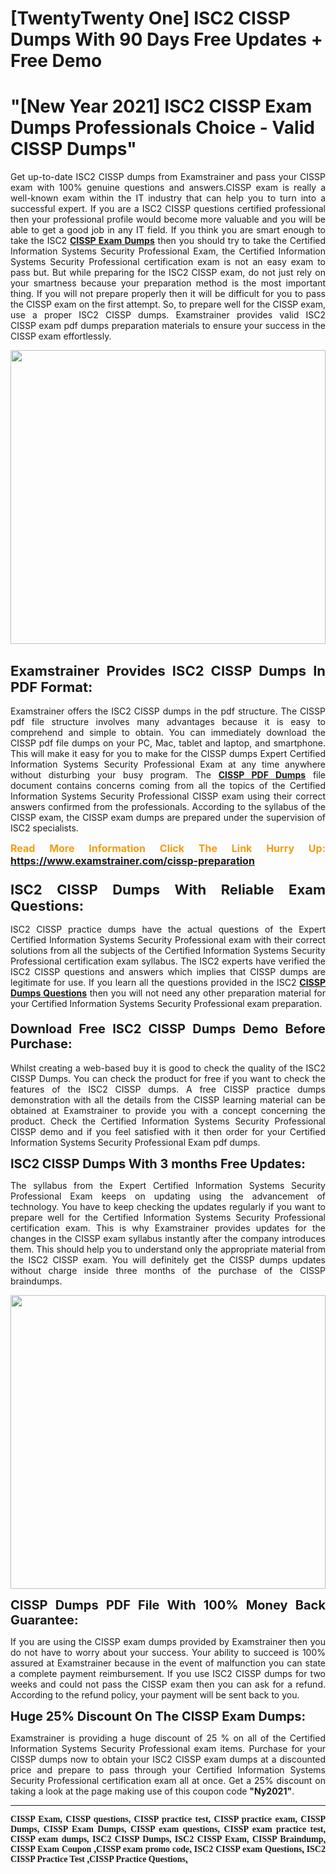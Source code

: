 <h1>[TwentyTwenty One] ISC2 CISSP Dumps With 90 Days Free Updates + Free Demo</h1>

<h1><strong>"[New Year 2021] ISC2 CISSP Exam Dumps Professionals Choice - Valid CISSP Dumps"</strong></h1>

<p style="text-align: justify;">Get up-to-date ISC2 CISSP dumps from Examstrainer and pass your CISSP exam with 100% genuine questions and answers.CISSP exam is really a well-known exam within the IT industry that can help you to turn into a successful expert. If you are a ISC2 CISSP questions certified professional then your professional profile would become more valuable and you will be able to get a good job in any IT field. If you think you are smart enough to take the ISC2 <a href="https://www.examstrainer.com/cissp-preparation"><strong>CISSP Exam Dumps</strong></a> then you should try to take the Certified Information Systems Security Professional Exam, the Certified Information Systems Security Professional certification exam is not an easy exam to pass but. But while preparing for the ISC2 CISSP exam, do not just rely on your smartness because your preparation method is the most important thing. If you will not prepare properly then it will be difficult for you to pass the CISSP exam on the first attempt. So, to prepare well for the CISSP exam, use a proper ISC2 CISSP dumps. Examstrainer provides valid ISC2 CISSP exam pdf dumps preparation materials to ensure your success in the CISSP exam effortlessly.</p>

<p style="text-align: justify;"><a href="https://www.examstrainer.com/cissp-preparation"><img alt="" src="https://lh3.googleusercontent.com/pw/ACtC-3cwqwMiAzWbNQsUKBhl8fG1yZyn0Y6ujoQVio1sTi7kMvoytLC5qdtLjNN4SvhyKWGQ4RCFE06ZeoQ5yhYUK0oTrF61iyHStQBDJjcu0DUbo0Eieek2a_lKuZ2trdjkEbSwY1tTjWMuvnXBVw8kobjn=w1168-h657-no?authuser=0" style="width: 100%; height: 470px;" /></a></p>

<h2 style="text-align: justify;"><strong><span style="font-size:22px;">Examstrainer Provides ISC2 CISSP Dumps In PDF Format:</span></strong></h2>

<p style="text-align: justify;">Examstrainer offers the ISC2 CISSP dumps in the pdf structure. The CISSP pdf file structure involves many advantages because it is easy to comprehend and simple to obtain. You can immediately download the CISSP pdf file dumps on your PC, Mac, tablet and laptop, and smartphone. This will make it easy for you to make for the CISSP dumps Expert Certified Information Systems Security Professional Exam at any time anywhere without disturbing your busy program. The <a href="https://www.examstrainer.com/cissp-preparation"><strong>CISSP PDF Dumps</strong></a> file document contains concerns coming from all the topics of the Certified Information Systems Security Professional CISSP exam using their correct answers confirmed from the professionals. According to the syllabus of the CISSP exam, the CISSP exam dumps are prepared under the supervision of ISC2 specialists.</p>

<p style="text-align: justify;"><span style="color:#f39c12;"><span style="font-size:16px;"><strong>Read More Information Click The Link Hurry Up:</strong></span></span> <span style="font-size:16px;"><strong><a href="https://www.examstrainer.com/cissp-preparation">https://www.examstrainer.com/cissp-preparation</a></strong></span></p>

<h3 style="text-align: justify;"><strong><span style="font-size:22px;">ISC2 CISSP Dumps With Reliable Exam Questions:</span></strong></h3>

<p style="text-align: justify;">ISC2 CISSP practice dumps have the actual questions of the Expert Certified Information Systems Security Professional exam with their correct solutions from all the subjects of the Certified Information Systems Security Professional certification exam syllabus. The ISC2 experts have verified the ISC2 CISSP questions and answers which implies that CISSP dumps are legitimate for use. If you learn all the questions provided in the ISC2 <a href="https://www.examstrainer.com/cissp-exam-questions"><strong>CISSP Dumps Questions</strong></a> then you will not need any other preparation material for your Certified Information Systems Security Professional exam preparation.</p>

<h4 style="text-align: justify;"><span style="font-size:20px;"><strong>Download Free ISC2 CISSP Dumps Demo Before Purchase:</strong></span></h4>

<p style="text-align: justify;">Whilst creating a web-based buy it is good to check the quality of the ISC2 CISSP Dumps. You can check the product for free if you want to check the features of the ISC2 CISSP dumps. A free CISSP practice dumps demonstration with all the details from the CISSP learning material can be obtained at Examstrainer to provide you with a concept concerning the product. Check the Certified Information Systems Security Professional CISSP demo and if you feel satisfied with it then order for your Certified Information Systems Security Professional Exam pdf dumps.</p>

<p style="text-align: justify;"><strong><span style="font-size:20px;">ISC2 CISSP Dumps With 3 months Free Updates:</span></strong></p>

<p style="text-align: justify;">The syllabus from the Expert Certified Information Systems Security Professional Exam keeps on updating using the advancement of technology. You have to keep checking the updates regularly if you want to prepare well for the Certified Information Systems Security Professional certification exam. This is why Examstrainer provides updates for the changes in the CISSP exam syllabus instantly after the company introduces them. This should help you to understand only the appropriate material from the ISC2 CISSP exam. You will definitely get the CISSP dumps updates without charge inside three months of the purchase of the CISSP braindumps.</p>

<p style="text-align: justify;"><a href="https://www.examstrainer.com/cissp-exam-questions"><img alt="" src="https://lh3.googleusercontent.com/pw/ACtC-3fAExvkdmWqfftCD3wFjX21CldX_vitWQWLPbOdCK6l-Rv4v7Y7LnS36IzOirUzzjxbUFbi0Uf1jt6ZDdORTtQjeeC5R6aou6dC4nhOraJPFiqvqM_DD_a8O-AuIoHOS3tdeDRSUhbiRA3tkpY04tqw=w1366-h504-no?authuser=0" style="width: 100%; height: 470px;" /></a></p>

<p style="text-align: justify;"><strong><span style="font-size:20px;">CISSP Dumps PDF File With 100% Money Back Guarantee:</span></strong></p>

<p style="text-align: justify;">If you are using the CISSP exam dumps provided by Examstrainer then you do not have to worry about your success. Your ability to succeed is 100% assured at Examstrainer because in the event of malfunction you can state a complete payment reimbursement. If you use ISC2 CISSP dumps for two weeks and could not pass the CISSP exam then you can ask for a refund. According to the refund policy, your payment will be sent back to you.</p>

<p style="text-align: justify;"><strong><span style="font-size:20px;">Huge 25% Discount On The CISSP Exam Dumps:</span></strong></p>

<p style="text-align: justify;">Examstrainer is providing a huge discount of 25 % on all of the Certified Information Systems Security Professional exam items. Purchase for your CISSP dumps now to obtain your ISC2 CISSP exam dumps at a discounted price and prepare to pass through your Certified Information Systems Security Professional certification exam all at once. Get a 25% discount on taking a look at the page making use of this coupon code <strong>"Ny2021"</strong>.</p>

<hr />
<p style="text-align: justify;"><span style="font-family:Georgia,serif;"><strong>CISSP Exam, CISSP questions, CISSP practice test, CISSP practice exam, CISSP Dumps, CISSP Exam Dumps, CISSP exam questions, CISSP exam practice test, CISSP exam dumps, ISC2 CISSP Dumps, ISC2 CISSP Exam, CISSP Braindump<a href="https://www.cisco.com/">,</a> CISSP Exam Coupon <a href="https://www.microsoft.com/en-us/?ql=4&spl=2">,</a>CISSP exam promo code<a href="https://www.wikipedia.org/">,</a> ISC2 CISSP exam Questions<a href="https://www.google.com/">,</a> ISC2 CISSP Practice Test <a href="https://www.youtube.com/">,</a>CISSP Practice Questions<a href="https://twitter.com/home">,</a></strong></span></p>
